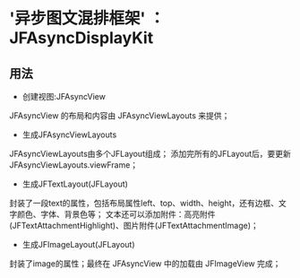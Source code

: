 # '异步图文混排框架' ： JFAsyncDisplayKit


## 用法

* 创建视图:JFAsyncView

JFAsyncView 的布局和内容由 JFAsyncViewLayouts 来提供；

* 生成JFAsyncViewLayouts

JFAsyncViewLayouts由多个JFLayout组成；
添加完所有的JFLayout后，要更新 JFAsyncViewLayouts.viewFrame；

* 生成JFTextLayout(JFLayout)

封装了一段text的属性，包括布局属性left、top、width、height，还有边框、文字颜色、字体、背景色等；
文本还可以添加附件：高亮附件(JFTextAttachmentHighlight)、图片附件(JFTextAttachmentImage)；

* 生成JFImageLayout(JFLayout)

封装了image的属性；最终在 JFAsyncView 中的加载由 JFImageView 完成；

